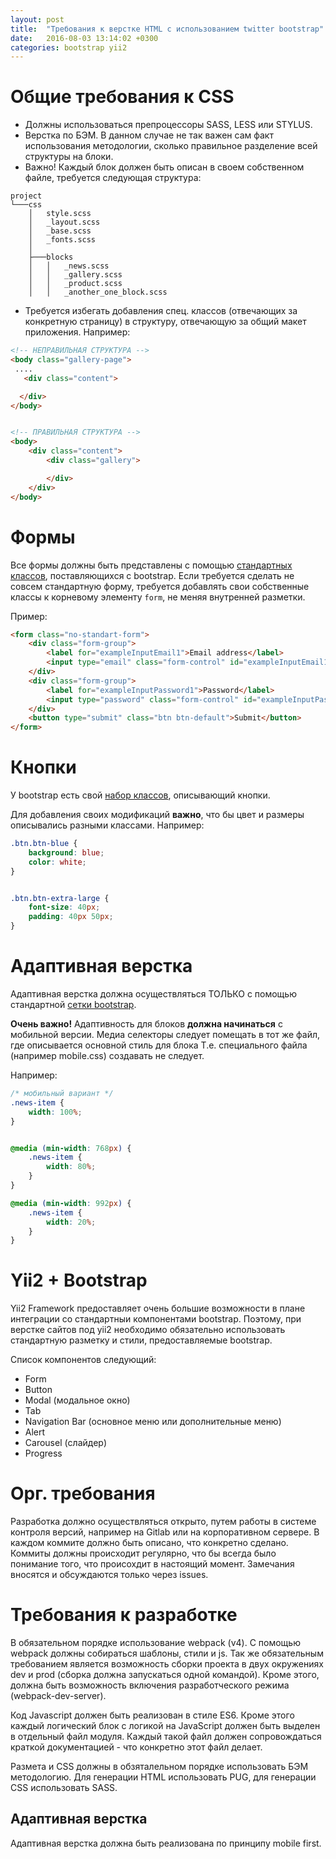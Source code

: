 ```yaml
---
layout: post
title:  "Требования к верстке HTML с использованием twitter bootstrap"
date:   2016-08-03 13:14:02 +0300
categories: bootstrap yii2
---
```



# Общие требования к CSS

  - Должны использоваться препроцессоры SASS, LESS или STYLUS.
  - Верстка по БЭМ. В данном случае не так важен сам факт использования методологии,
сколько правильное разделение всей структуры на блоки.
  - Важно! Каждый блок должен быть описан в своем собственном файле, требуется следующая
структура:

```
project
└───css
    │   style.scss
    │   _layout.scss
    │   _base.scss
    │   _fonts.scss
    │
    ├───blocks
    │   │   _news.scss
    │   │   _gallery.scss
    │   │   _product.scss
    │   │   _another_one_block.scss
```

   - Требуется избегать добавления спец. классов (отвечающих за конкретную страницу)
   в структуру, отвечающую за общий макет приложения. Например:

```html
<!-- НЕПРАВИЛЬНАЯ СТРУКТУРА -->
<body class="gallery-page">
 ....
   <div class="content">

  </div>
</body>


<!-- ПРАВИЛЬНАЯ СТРУКТУРА -->
<body>
    <div class="content">
        <div class="gallery">

        </div>
    </div>
</body>
```



# Формы

Все формы должны быть представлены с помощью [стандартных классов], поставляющихся с bootstrap.
Если требуется сделать не совсем стандартную форму, требуется добавлять свои собственные
классы к корневому элементу `form`, не меняя внутренней разметки.

Пример:

```html
<form class="no-standart-form">
    <div class="form-group">
        <label for="exampleInputEmail1">Email address</label>
        <input type="email" class="form-control" id="exampleInputEmail1" placeholder="Email">
    </div>
    <div class="form-group">
        <label for="exampleInputPassword1">Password</label>
        <input type="password" class="form-control" id="exampleInputPassword1" placeholder="Password">
    </div>
    <button type="submit" class="btn btn-default">Submit</button>
</form>
```

# Кнопки
У bootstrap есть свой [набор классов], описывающий кнопки.

Для добавления своих модификаций **важно**, что бы цвет и размеры описывались разными классами.
Например:

```css
.btn.btn-blue {
    background: blue;
    color: white;
}


.btn.btn-extra-large {
    font-size: 40px;
    padding: 40px 50px;
}
```


# Адаптивная верстка
Адаптивная верстка должна осуществляться ТОЛЬКО с помощью стандартной [сетки bootstrap].

**Очень важно!** Адаптивность для блоков **должна начинаться** с мобильной версии.
Медиа селекторы следует помещать в тот же файл, где описывается основной стиль для блока
Т.е. специального файла (например mobile.css) создавать не следует.

Например:

```css
/* мобильный вариант */
.news-item {
    width: 100%;
}


@media (min-width: 768px) {
    .news-item {
        width: 80%;
    }
}

@media (min-width: 992px) {
    .news-item {
        width: 20%;
    }
}
```

# Yii2 + Bootstrap
Yii2 Framework предоставляет очень большие возможности в плане интеграции со
стандартныи компонентами bootstrap. Поэтому, при верстке сайтов под yii2 необходимо
обязательно использовать стандартную разметку и стили, предоставляемые bootstrap.

Список компонентов следующий:

- Form
- Button
- Modal (модальное окно)
- Tab
- Navigation Bar (основное меню или дополнительные меню)
- Alert
- Carousel (слайдер)
- Progress



[сетки bootstrap]: http://getbootstrap.com/css/#grid
[набор классов]: http://getbootstrap.com/css/#buttons
[стандартных классов]: http://getbootstrap.com/css/#forms


# Орг. требования
Разработка должно осуществляться открыто, путем работы в системе контроля версий, например на Gitlab или на корпоративном сервере. В каждом коммите должно быть описано, что конкретно сделано. Коммиты должны происходит регулярно, что бы всегда было понимание того, что происохдит в настоящий момент.
Замечания вносятся и обсуждаются только через issues.

# Требования к разработке
В обязательном порядке использование webpack (v4). С помощью webpack должны собираться шаблоны, стили и js.
Так же обязательным требованием является возможность сборки проекта в двух окружениях dev и prod (сборка должна запускаться одной командой).
Кроме этого, должна быть возможность включения разработческого режима (webpack-dev-server).

Код Javascript должен быть реализован в стиле ES6. Кроме этого каждый логический блок с логикой на JavaScript должен быть выделен в отдельный файл модуля. Каждый такой файл должен сопровождаться краткой документацией - что конкретно этот файл делает.

Размета и CSS должны в обзяталельном порядке использовать БЭМ методологию. Для генерации HTML использовать PUG, для генерации CSS использовать SASS.

## Адаптивная верстка
Адаптивная верстка должна быть реализована по принципу mobile first.


##




